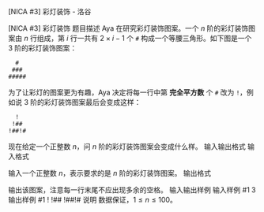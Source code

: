 



[NICA #3] 彩灯装饰 - 洛谷














[NICA #3] 彩灯装饰
题目描述
Aya 在研究彩灯装饰图案。一个 $n$ 阶的彩灯装饰图案由 $n$ 行组成，第 $i$ 行一共有 $2\times i-1$ 个 `#` 构成一个等腰三角形。如下图是一个 $3$ 阶的彩灯装饰图案：

```
  #  
 ###
#####
```

为了让彩灯的图案更为有趣，Aya 决定将每一行中第 **完全平方数** 个 `#` 改为 `!`，例如说 $3$ 阶的彩灯装饰图案最后会变成这样：

```
  !  
 !##
!##!#
```

现在给定一个正整数 $n$，问 $n$ 阶的彩灯装饰图案会变成什么样。
输入输出格式
输入格式

输入一个正整数 $n$，表示要求的是 $n$ 阶的彩灯装饰图案。
输出格式

输出该图案，注意每一行末尾不应出现多余的空格。
输入输出样例
输入样例 #1
3
输出样例 #1
  !
 !##
!##!#
说明
数据保证，$1 \leq n \leq 100$。






